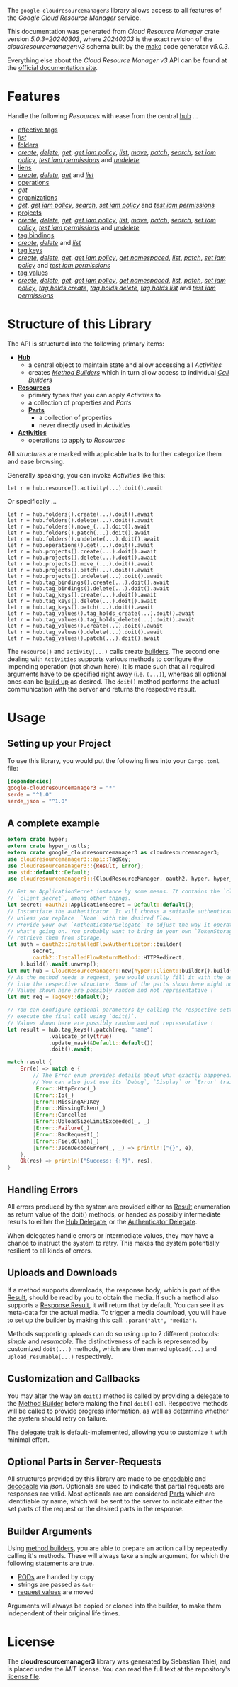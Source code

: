 <!---
DO NOT EDIT !
This file was generated automatically from 'src/generator/templates/api/README.md.mako'
DO NOT EDIT !
-->
The `google-cloudresourcemanager3` library allows access to all features of the *Google Cloud Resource Manager* service.

This documentation was generated from *Cloud Resource Manager* crate version *5.0.3+20240303*, where *20240303* is the exact revision of the *cloudresourcemanager:v3* schema built by the [mako](http://www.makotemplates.org/) code generator *v5.0.3*.

Everything else about the *Cloud Resource Manager* *v3* API can be found at the
[official documentation site](https://cloud.google.com/resource-manager).
# Features

Handle the following *Resources* with ease from the central [hub](https://docs.rs/google-cloudresourcemanager3/5.0.3+20240303/google_cloudresourcemanager3/CloudResourceManager) ... 

* [effective tags](https://docs.rs/google-cloudresourcemanager3/5.0.3+20240303/google_cloudresourcemanager3/api::EffectiveTag)
 * [*list*](https://docs.rs/google-cloudresourcemanager3/5.0.3+20240303/google_cloudresourcemanager3/api::EffectiveTagListCall)
* [folders](https://docs.rs/google-cloudresourcemanager3/5.0.3+20240303/google_cloudresourcemanager3/api::Folder)
 * [*create*](https://docs.rs/google-cloudresourcemanager3/5.0.3+20240303/google_cloudresourcemanager3/api::FolderCreateCall), [*delete*](https://docs.rs/google-cloudresourcemanager3/5.0.3+20240303/google_cloudresourcemanager3/api::FolderDeleteCall), [*get*](https://docs.rs/google-cloudresourcemanager3/5.0.3+20240303/google_cloudresourcemanager3/api::FolderGetCall), [*get iam policy*](https://docs.rs/google-cloudresourcemanager3/5.0.3+20240303/google_cloudresourcemanager3/api::FolderGetIamPolicyCall), [*list*](https://docs.rs/google-cloudresourcemanager3/5.0.3+20240303/google_cloudresourcemanager3/api::FolderListCall), [*move*](https://docs.rs/google-cloudresourcemanager3/5.0.3+20240303/google_cloudresourcemanager3/api::FolderMoveCall), [*patch*](https://docs.rs/google-cloudresourcemanager3/5.0.3+20240303/google_cloudresourcemanager3/api::FolderPatchCall), [*search*](https://docs.rs/google-cloudresourcemanager3/5.0.3+20240303/google_cloudresourcemanager3/api::FolderSearchCall), [*set iam policy*](https://docs.rs/google-cloudresourcemanager3/5.0.3+20240303/google_cloudresourcemanager3/api::FolderSetIamPolicyCall), [*test iam permissions*](https://docs.rs/google-cloudresourcemanager3/5.0.3+20240303/google_cloudresourcemanager3/api::FolderTestIamPermissionCall) and [*undelete*](https://docs.rs/google-cloudresourcemanager3/5.0.3+20240303/google_cloudresourcemanager3/api::FolderUndeleteCall)
* [liens](https://docs.rs/google-cloudresourcemanager3/5.0.3+20240303/google_cloudresourcemanager3/api::Lien)
 * [*create*](https://docs.rs/google-cloudresourcemanager3/5.0.3+20240303/google_cloudresourcemanager3/api::LienCreateCall), [*delete*](https://docs.rs/google-cloudresourcemanager3/5.0.3+20240303/google_cloudresourcemanager3/api::LienDeleteCall), [*get*](https://docs.rs/google-cloudresourcemanager3/5.0.3+20240303/google_cloudresourcemanager3/api::LienGetCall) and [*list*](https://docs.rs/google-cloudresourcemanager3/5.0.3+20240303/google_cloudresourcemanager3/api::LienListCall)
* [operations](https://docs.rs/google-cloudresourcemanager3/5.0.3+20240303/google_cloudresourcemanager3/api::Operation)
 * [*get*](https://docs.rs/google-cloudresourcemanager3/5.0.3+20240303/google_cloudresourcemanager3/api::OperationGetCall)
* [organizations](https://docs.rs/google-cloudresourcemanager3/5.0.3+20240303/google_cloudresourcemanager3/api::Organization)
 * [*get*](https://docs.rs/google-cloudresourcemanager3/5.0.3+20240303/google_cloudresourcemanager3/api::OrganizationGetCall), [*get iam policy*](https://docs.rs/google-cloudresourcemanager3/5.0.3+20240303/google_cloudresourcemanager3/api::OrganizationGetIamPolicyCall), [*search*](https://docs.rs/google-cloudresourcemanager3/5.0.3+20240303/google_cloudresourcemanager3/api::OrganizationSearchCall), [*set iam policy*](https://docs.rs/google-cloudresourcemanager3/5.0.3+20240303/google_cloudresourcemanager3/api::OrganizationSetIamPolicyCall) and [*test iam permissions*](https://docs.rs/google-cloudresourcemanager3/5.0.3+20240303/google_cloudresourcemanager3/api::OrganizationTestIamPermissionCall)
* [projects](https://docs.rs/google-cloudresourcemanager3/5.0.3+20240303/google_cloudresourcemanager3/api::Project)
 * [*create*](https://docs.rs/google-cloudresourcemanager3/5.0.3+20240303/google_cloudresourcemanager3/api::ProjectCreateCall), [*delete*](https://docs.rs/google-cloudresourcemanager3/5.0.3+20240303/google_cloudresourcemanager3/api::ProjectDeleteCall), [*get*](https://docs.rs/google-cloudresourcemanager3/5.0.3+20240303/google_cloudresourcemanager3/api::ProjectGetCall), [*get iam policy*](https://docs.rs/google-cloudresourcemanager3/5.0.3+20240303/google_cloudresourcemanager3/api::ProjectGetIamPolicyCall), [*list*](https://docs.rs/google-cloudresourcemanager3/5.0.3+20240303/google_cloudresourcemanager3/api::ProjectListCall), [*move*](https://docs.rs/google-cloudresourcemanager3/5.0.3+20240303/google_cloudresourcemanager3/api::ProjectMoveCall), [*patch*](https://docs.rs/google-cloudresourcemanager3/5.0.3+20240303/google_cloudresourcemanager3/api::ProjectPatchCall), [*search*](https://docs.rs/google-cloudresourcemanager3/5.0.3+20240303/google_cloudresourcemanager3/api::ProjectSearchCall), [*set iam policy*](https://docs.rs/google-cloudresourcemanager3/5.0.3+20240303/google_cloudresourcemanager3/api::ProjectSetIamPolicyCall), [*test iam permissions*](https://docs.rs/google-cloudresourcemanager3/5.0.3+20240303/google_cloudresourcemanager3/api::ProjectTestIamPermissionCall) and [*undelete*](https://docs.rs/google-cloudresourcemanager3/5.0.3+20240303/google_cloudresourcemanager3/api::ProjectUndeleteCall)
* [tag bindings](https://docs.rs/google-cloudresourcemanager3/5.0.3+20240303/google_cloudresourcemanager3/api::TagBinding)
 * [*create*](https://docs.rs/google-cloudresourcemanager3/5.0.3+20240303/google_cloudresourcemanager3/api::TagBindingCreateCall), [*delete*](https://docs.rs/google-cloudresourcemanager3/5.0.3+20240303/google_cloudresourcemanager3/api::TagBindingDeleteCall) and [*list*](https://docs.rs/google-cloudresourcemanager3/5.0.3+20240303/google_cloudresourcemanager3/api::TagBindingListCall)
* [tag keys](https://docs.rs/google-cloudresourcemanager3/5.0.3+20240303/google_cloudresourcemanager3/api::TagKey)
 * [*create*](https://docs.rs/google-cloudresourcemanager3/5.0.3+20240303/google_cloudresourcemanager3/api::TagKeyCreateCall), [*delete*](https://docs.rs/google-cloudresourcemanager3/5.0.3+20240303/google_cloudresourcemanager3/api::TagKeyDeleteCall), [*get*](https://docs.rs/google-cloudresourcemanager3/5.0.3+20240303/google_cloudresourcemanager3/api::TagKeyGetCall), [*get iam policy*](https://docs.rs/google-cloudresourcemanager3/5.0.3+20240303/google_cloudresourcemanager3/api::TagKeyGetIamPolicyCall), [*get namespaced*](https://docs.rs/google-cloudresourcemanager3/5.0.3+20240303/google_cloudresourcemanager3/api::TagKeyGetNamespacedCall), [*list*](https://docs.rs/google-cloudresourcemanager3/5.0.3+20240303/google_cloudresourcemanager3/api::TagKeyListCall), [*patch*](https://docs.rs/google-cloudresourcemanager3/5.0.3+20240303/google_cloudresourcemanager3/api::TagKeyPatchCall), [*set iam policy*](https://docs.rs/google-cloudresourcemanager3/5.0.3+20240303/google_cloudresourcemanager3/api::TagKeySetIamPolicyCall) and [*test iam permissions*](https://docs.rs/google-cloudresourcemanager3/5.0.3+20240303/google_cloudresourcemanager3/api::TagKeyTestIamPermissionCall)
* [tag values](https://docs.rs/google-cloudresourcemanager3/5.0.3+20240303/google_cloudresourcemanager3/api::TagValue)
 * [*create*](https://docs.rs/google-cloudresourcemanager3/5.0.3+20240303/google_cloudresourcemanager3/api::TagValueCreateCall), [*delete*](https://docs.rs/google-cloudresourcemanager3/5.0.3+20240303/google_cloudresourcemanager3/api::TagValueDeleteCall), [*get*](https://docs.rs/google-cloudresourcemanager3/5.0.3+20240303/google_cloudresourcemanager3/api::TagValueGetCall), [*get iam policy*](https://docs.rs/google-cloudresourcemanager3/5.0.3+20240303/google_cloudresourcemanager3/api::TagValueGetIamPolicyCall), [*get namespaced*](https://docs.rs/google-cloudresourcemanager3/5.0.3+20240303/google_cloudresourcemanager3/api::TagValueGetNamespacedCall), [*list*](https://docs.rs/google-cloudresourcemanager3/5.0.3+20240303/google_cloudresourcemanager3/api::TagValueListCall), [*patch*](https://docs.rs/google-cloudresourcemanager3/5.0.3+20240303/google_cloudresourcemanager3/api::TagValuePatchCall), [*set iam policy*](https://docs.rs/google-cloudresourcemanager3/5.0.3+20240303/google_cloudresourcemanager3/api::TagValueSetIamPolicyCall), [*tag holds create*](https://docs.rs/google-cloudresourcemanager3/5.0.3+20240303/google_cloudresourcemanager3/api::TagValueTagHoldCreateCall), [*tag holds delete*](https://docs.rs/google-cloudresourcemanager3/5.0.3+20240303/google_cloudresourcemanager3/api::TagValueTagHoldDeleteCall), [*tag holds list*](https://docs.rs/google-cloudresourcemanager3/5.0.3+20240303/google_cloudresourcemanager3/api::TagValueTagHoldListCall) and [*test iam permissions*](https://docs.rs/google-cloudresourcemanager3/5.0.3+20240303/google_cloudresourcemanager3/api::TagValueTestIamPermissionCall)




# Structure of this Library

The API is structured into the following primary items:

* **[Hub](https://docs.rs/google-cloudresourcemanager3/5.0.3+20240303/google_cloudresourcemanager3/CloudResourceManager)**
    * a central object to maintain state and allow accessing all *Activities*
    * creates [*Method Builders*](https://docs.rs/google-cloudresourcemanager3/5.0.3+20240303/google_cloudresourcemanager3/client::MethodsBuilder) which in turn
      allow access to individual [*Call Builders*](https://docs.rs/google-cloudresourcemanager3/5.0.3+20240303/google_cloudresourcemanager3/client::CallBuilder)
* **[Resources](https://docs.rs/google-cloudresourcemanager3/5.0.3+20240303/google_cloudresourcemanager3/client::Resource)**
    * primary types that you can apply *Activities* to
    * a collection of properties and *Parts*
    * **[Parts](https://docs.rs/google-cloudresourcemanager3/5.0.3+20240303/google_cloudresourcemanager3/client::Part)**
        * a collection of properties
        * never directly used in *Activities*
* **[Activities](https://docs.rs/google-cloudresourcemanager3/5.0.3+20240303/google_cloudresourcemanager3/client::CallBuilder)**
    * operations to apply to *Resources*

All *structures* are marked with applicable traits to further categorize them and ease browsing.

Generally speaking, you can invoke *Activities* like this:

```Rust,ignore
let r = hub.resource().activity(...).doit().await
```

Or specifically ...

```ignore
let r = hub.folders().create(...).doit().await
let r = hub.folders().delete(...).doit().await
let r = hub.folders().move_(...).doit().await
let r = hub.folders().patch(...).doit().await
let r = hub.folders().undelete(...).doit().await
let r = hub.operations().get(...).doit().await
let r = hub.projects().create(...).doit().await
let r = hub.projects().delete(...).doit().await
let r = hub.projects().move_(...).doit().await
let r = hub.projects().patch(...).doit().await
let r = hub.projects().undelete(...).doit().await
let r = hub.tag_bindings().create(...).doit().await
let r = hub.tag_bindings().delete(...).doit().await
let r = hub.tag_keys().create(...).doit().await
let r = hub.tag_keys().delete(...).doit().await
let r = hub.tag_keys().patch(...).doit().await
let r = hub.tag_values().tag_holds_create(...).doit().await
let r = hub.tag_values().tag_holds_delete(...).doit().await
let r = hub.tag_values().create(...).doit().await
let r = hub.tag_values().delete(...).doit().await
let r = hub.tag_values().patch(...).doit().await
```

The `resource()` and `activity(...)` calls create [builders][builder-pattern]. The second one dealing with `Activities` 
supports various methods to configure the impending operation (not shown here). It is made such that all required arguments have to be 
specified right away (i.e. `(...)`), whereas all optional ones can be [build up][builder-pattern] as desired.
The `doit()` method performs the actual communication with the server and returns the respective result.

# Usage

## Setting up your Project

To use this library, you would put the following lines into your `Cargo.toml` file:

```toml
[dependencies]
google-cloudresourcemanager3 = "*"
serde = "^1.0"
serde_json = "^1.0"
```

## A complete example

```Rust
extern crate hyper;
extern crate hyper_rustls;
extern crate google_cloudresourcemanager3 as cloudresourcemanager3;
use cloudresourcemanager3::api::TagKey;
use cloudresourcemanager3::{Result, Error};
use std::default::Default;
use cloudresourcemanager3::{CloudResourceManager, oauth2, hyper, hyper_rustls, chrono, FieldMask};

// Get an ApplicationSecret instance by some means. It contains the `client_id` and 
// `client_secret`, among other things.
let secret: oauth2::ApplicationSecret = Default::default();
// Instantiate the authenticator. It will choose a suitable authentication flow for you, 
// unless you replace  `None` with the desired Flow.
// Provide your own `AuthenticatorDelegate` to adjust the way it operates and get feedback about 
// what's going on. You probably want to bring in your own `TokenStorage` to persist tokens and
// retrieve them from storage.
let auth = oauth2::InstalledFlowAuthenticator::builder(
        secret,
        oauth2::InstalledFlowReturnMethod::HTTPRedirect,
    ).build().await.unwrap();
let mut hub = CloudResourceManager::new(hyper::Client::builder().build(hyper_rustls::HttpsConnectorBuilder::new().with_native_roots().https_or_http().enable_http1().build()), auth);
// As the method needs a request, you would usually fill it with the desired information
// into the respective structure. Some of the parts shown here might not be applicable !
// Values shown here are possibly random and not representative !
let mut req = TagKey::default();

// You can configure optional parameters by calling the respective setters at will, and
// execute the final call using `doit()`.
// Values shown here are possibly random and not representative !
let result = hub.tag_keys().patch(req, "name")
             .validate_only(true)
             .update_mask(&Default::default())
             .doit().await;

match result {
    Err(e) => match e {
        // The Error enum provides details about what exactly happened.
        // You can also just use its `Debug`, `Display` or `Error` traits
         Error::HttpError(_)
        |Error::Io(_)
        |Error::MissingAPIKey
        |Error::MissingToken(_)
        |Error::Cancelled
        |Error::UploadSizeLimitExceeded(_, _)
        |Error::Failure(_)
        |Error::BadRequest(_)
        |Error::FieldClash(_)
        |Error::JsonDecodeError(_, _) => println!("{}", e),
    },
    Ok(res) => println!("Success: {:?}", res),
}

```
## Handling Errors

All errors produced by the system are provided either as [Result](https://docs.rs/google-cloudresourcemanager3/5.0.3+20240303/google_cloudresourcemanager3/client::Result) enumeration as return value of
the doit() methods, or handed as possibly intermediate results to either the 
[Hub Delegate](https://docs.rs/google-cloudresourcemanager3/5.0.3+20240303/google_cloudresourcemanager3/client::Delegate), or the [Authenticator Delegate](https://docs.rs/yup-oauth2/*/yup_oauth2/trait.AuthenticatorDelegate.html).

When delegates handle errors or intermediate values, they may have a chance to instruct the system to retry. This 
makes the system potentially resilient to all kinds of errors.

## Uploads and Downloads
If a method supports downloads, the response body, which is part of the [Result](https://docs.rs/google-cloudresourcemanager3/5.0.3+20240303/google_cloudresourcemanager3/client::Result), should be
read by you to obtain the media.
If such a method also supports a [Response Result](https://docs.rs/google-cloudresourcemanager3/5.0.3+20240303/google_cloudresourcemanager3/client::ResponseResult), it will return that by default.
You can see it as meta-data for the actual media. To trigger a media download, you will have to set up the builder by making
this call: `.param("alt", "media")`.

Methods supporting uploads can do so using up to 2 different protocols: 
*simple* and *resumable*. The distinctiveness of each is represented by customized 
`doit(...)` methods, which are then named `upload(...)` and `upload_resumable(...)` respectively.

## Customization and Callbacks

You may alter the way an `doit()` method is called by providing a [delegate](https://docs.rs/google-cloudresourcemanager3/5.0.3+20240303/google_cloudresourcemanager3/client::Delegate) to the 
[Method Builder](https://docs.rs/google-cloudresourcemanager3/5.0.3+20240303/google_cloudresourcemanager3/client::CallBuilder) before making the final `doit()` call. 
Respective methods will be called to provide progress information, as well as determine whether the system should 
retry on failure.

The [delegate trait](https://docs.rs/google-cloudresourcemanager3/5.0.3+20240303/google_cloudresourcemanager3/client::Delegate) is default-implemented, allowing you to customize it with minimal effort.

## Optional Parts in Server-Requests

All structures provided by this library are made to be [encodable](https://docs.rs/google-cloudresourcemanager3/5.0.3+20240303/google_cloudresourcemanager3/client::RequestValue) and 
[decodable](https://docs.rs/google-cloudresourcemanager3/5.0.3+20240303/google_cloudresourcemanager3/client::ResponseResult) via *json*. Optionals are used to indicate that partial requests are responses 
are valid.
Most optionals are are considered [Parts](https://docs.rs/google-cloudresourcemanager3/5.0.3+20240303/google_cloudresourcemanager3/client::Part) which are identifiable by name, which will be sent to 
the server to indicate either the set parts of the request or the desired parts in the response.

## Builder Arguments

Using [method builders](https://docs.rs/google-cloudresourcemanager3/5.0.3+20240303/google_cloudresourcemanager3/client::CallBuilder), you are able to prepare an action call by repeatedly calling it's methods.
These will always take a single argument, for which the following statements are true.

* [PODs][wiki-pod] are handed by copy
* strings are passed as `&str`
* [request values](https://docs.rs/google-cloudresourcemanager3/5.0.3+20240303/google_cloudresourcemanager3/client::RequestValue) are moved

Arguments will always be copied or cloned into the builder, to make them independent of their original life times.

[wiki-pod]: http://en.wikipedia.org/wiki/Plain_old_data_structure
[builder-pattern]: http://en.wikipedia.org/wiki/Builder_pattern
[google-go-api]: https://github.com/google/google-api-go-client

# License
The **cloudresourcemanager3** library was generated by Sebastian Thiel, and is placed 
under the *MIT* license.
You can read the full text at the repository's [license file][repo-license].

[repo-license]: https://github.com/Byron/google-apis-rsblob/main/LICENSE.md

